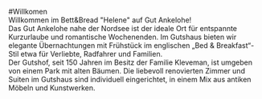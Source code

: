 #Willkomen  
Willkommen im Bett&Bread "Helene" auf Gut Ankelohe!  
Das Gut Ankelohe nahe der Nordsee ist der ideale Ort für entspannte Kurzurlaube und romantische Wochenenden. Im Gutshaus bieten wir elegante Übernachtungen mit Frühstück im englischen „Bed & Breakfast“-Stil etwa für Verliebte, Radfahrer und Familien.  
Der Gutshof, seit 150 Jahren im Besitz der Familie Kleveman, ist umgeben von einem Park mit alten Bäumen. Die liebevoll renovierten Zimmer und Suiten im Gutshaus sind individuell eingerichtet, in einem Mix aus antiken Möbeln und Kunstwerken.  




